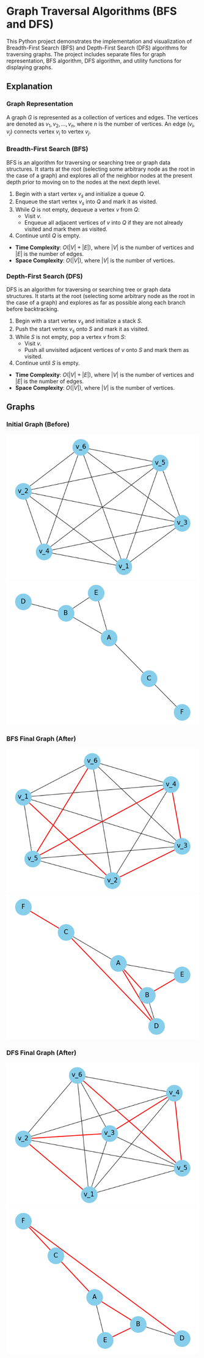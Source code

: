 # Graph Traversal Algorithms (BFS and DFS)

This Python project demonstrates the implementation and visualization of Breadth-First Search (BFS) and Depth-First Search (DFS) algorithms for traversing graphs. The project includes separate files for graph representation, BFS algorithm, DFS algorithm, and utility functions for displaying graphs.

## Explanation

### Graph Representation

A graph $G$ is represented as a collection of vertices and edges. The vertices are denoted as $v_1, v_2, ..., v_n$, where $n$ is the number of vertices. An edge $(v_i, v_j)$ connects vertex $v_i$ to vertex $v_j$.

### Breadth-First Search (BFS)

BFS is an algorithm for traversing or searching tree or graph data structures. It starts at the root (selecting some arbitrary node as the root in the case of a graph) and explores all of the neighbor nodes at the present depth prior to moving on to the nodes at the next depth level.

1. Begin with a start vertex $v_s$ and initialize a queue $Q$.
2. Enqueue the start vertex $v_s$ into $Q$ and mark it as visited.
3. While $Q$ is not empty, dequeue a vertex $v$ from $Q$:
   - Visit $v$.
   - Enqueue all adjacent vertices of $v$ into $Q$ if they are not already visited and mark them as visited.
4. Continue until $Q$ is empty.

- **Time Complexity**: $O(|V| + |E|)$, where $|V|$ is the number of vertices and $|E|$ is the number of edges.
- **Space Complexity**: $O(|V|)$, where $|V|$ is the number of vertices.

### Depth-First Search (DFS)

DFS is an algorithm for traversing or searching tree or graph data structures. It starts at the root (selecting some arbitrary node as the root in the case of a graph) and explores as far as possible along each branch before backtracking.

1. Begin with a start vertex $v_s$ and initialize a stack $S$.
2. Push the start vertex $v_s$ onto $S$ and mark it as visited.
3. While $S$ is not empty, pop a vertex $v$ from $S$:
   - Visit $v$.
   - Push all unvisited adjacent vertices of $v$ onto $S$ and mark them as visited.
4. Continue until $S$ is empty.

- **Time Complexity**: $O(|V| + |E|)$, where $|V|$ is the number of vertices and $|E|$ is the number of edges.
- **Space Complexity**: $O(|V|)$, where $|V|$ is the number of vertices.

## Graphs

### Initial Graph (Before)

![Initial Graph ($G$)](https://github.com/yehonatanke/Algorithms/blob/main/BFS_DFS/output/g.png)
![Initial Graph ($G_1$)](https://github.com/yehonatanke/Algorithms/blob/main/BFS_DFS/output/g1.png)


### BFS Final Graph (After)

![BFS Final Graph($G$)](https://github.com/yehonatanke/Algorithms/blob/main/BFS_DFS/output/gbfstree.png)
![BFS Final Graph($G_1$)](https://github.com/yehonatanke/Algorithms/blob/main/BFS_DFS/output/g1bfstree.png)

### DFS Final Graph (After)

![DFS Final Graph($G$)](https://github.com/yehonatanke/Algorithms/blob/main/BFS_DFS/output/gdfstree.png)
![DFS Final Graph($G_1$)](https://github.com/yehonatanke/Algorithms/blob/main/BFS_DFS/output/g1dfstree.png)
